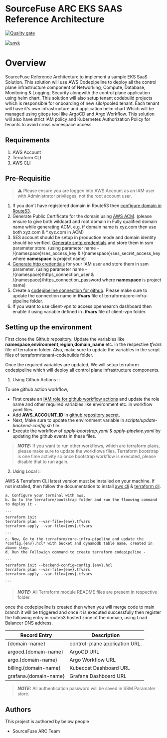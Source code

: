# SourceFuse ARC EKS SAAS Reference Architecture

<p align="center">
<a href="[![Quality Gate Status](https://sonarcloud.io/api/project_badges/measure?project=sourcefuse_terraform-aws-arc-eks-saas&metric=alert_status&token=753087a003438b8bb11e624ea44302d9044d428e)](https://sonarcloud.io/summary/new_code?id=sourcefuse_terraform-aws-arc-eks-saas)">
</a>
</p>

[![Quality gate](https://sonarcloud.io/api/project_badges/quality_gate?project=sourcefuse_terraform-aws-arc-eks-saas&token=753087a003438b8bb11e624ea44302d9044d428e)](https://sonarcloud.io/summary/new_code?id=sourcefuse_terraform-aws-arc-eks-saas)

[![snyk](https://github.com/sourcefuse/terraform-aws-arc-eks-saas/actions/workflows/synk.yaml/badge.svg)](https://github.com/sourcefuse/terraform-aws-arc-eks-saas/actions/workflows/synk.yaml)

# Overview

SourceFuse Reference Architecture to implement a sample EKS SaaS Solution. This solution will use AWS Codepipeline to deploy all the control plane infrastructure component of Networking, Compute, Database, Monitoring & Logging, Security alongwith the control plane application using helm chart. This solution will also setup tenant codebuild projects which is responsible for onboarding of new silo/pooled tenant. Each tenant will have it's own infrastructure and application helm chart Which will be managed using gitops tool like ArgoCD and Argo Workflow. This solution will also have strict IAM policy and Kubernetes Authorization Policy for tenants to avoid cross namespace access. 

## Requirements

1. AWS Account 
2. Terraform CLI
3. AWS CLI


## Pre-Requisitie

> :warning: Please ensure you are logged into AWS Account as an IAM user with Administrator privileges, not the root account user.

1. If you don't have registered domain in Route53 then [configure domain in Route53](https://docs.aws.amazon.com/Route53/latest/DeveloperGuide/domain-register.html).
2. Generate Public Certificate for the domain using [AWS ACM](https://docs.aws.amazon.com/acm/latest/userguide/gs-acm-request-public.html). (please ensure to give both wildcard and root domain in Fully qualified domain name while generating ACM, e.g. if domain name is xyz.com then use both xyz.com & *.xyz.com in ACM)
3. SES account should be setup in production mode and domain identity should be verified. [Generate smtp credentials](https://docs.aws.amazon.com/ses/latest/dg/smtp-credentials.html) and store them in ssm parameter store. (using parameter name - /{namespace}/ses_access_key & /{namespace}/ses_secret_access_key where **namespace** is project name)
4. [Generate http credentials](https://docs.aws.amazon.com/codecommit/latest/userguide/setting-up-gc.html#setting-up-gc-iam) for your IAM user and store them in ssm parameter. (using parameter name - /{namespace}/https_connection_user & /{namespace}/https_connection_password where **namespace** is project name)
5. Create a [codepipeline connection for github](https://docs.aws.amazon.com/codepipeline/latest/userguide/connections-github.html). Please make sure to update the connection name in **tfvars** file of terraform/core-infra-pipeline folder.
6. If you want to use client-vpn to access opensearch dashboard then enable it using variable defined in **.tfvars** file of client-vpn folder.


## Setting up the environment

First clone the Github repository. Update the variables like **namespace**,**environment**,**region**,**domain_name** etc. in the respective *tfvars* file of terraform folder. Also, make sure to update the variables in the script files of terraform/tenant-codebuilds folder.

Once the required variables are updated, We will setup terraform codepipeline which will deploy all control plane infrastructure components.

1. Using Github Actions :: 

To use github action workflow,

* First create an [IAM role for github workflow actions](https://aws.amazon.com/blogs/security/use-iam-roles-to-connect-github-actions-to-actions-in-aws/) and update the role name and other required variables like environment etc. in workflow yaml files.
* Add **AWS_ACCOUNT_ID** in [github repository secret](https://docs.github.com/en/actions/security-guides/using-secrets-in-github-actions).
* Next, Make sure to update the environment variable in *scripts/update-backend-config.sh* file.
* Execute the workflow of *apply-bootstrap.yaml* & *apply-pipeline.yaml* by updating the github events in these files.


> **_NOTE:_** If you want to run other workflows, which are terraform plans, please make sure to update the workflows files. Terraform bootstrap is one time activity so once bootstrap workflow is executed, please disable that to run again.


2. Using Local ::

AWS & Terraform CLI latest version must be installed on your machine. If not installed, then follow the documentation to install [aws cli](https://docs.aws.amazon.com/cli/latest/userguide/getting-started-install.html) & [terraform cli](https://developer.hashicorp.com/terraform/tutorials/aws-get-started/install-cli).

    a. Configure your terminal with aws.
    b. Go to the terraform/bootstrap folder and run the floowing command to deploy it - 

    ```
    terraform init
    terraform plan --var-file={env}.tfvars
    terraform apply --var-file={env}.tfvars

    ```
    c. Now, Go to the terraform/core-infra-pipeline and update the *config.{env}.hcl* with bucket and dynamodb table name, created in above step. 
    d. Run the Followign command to create terraform codepipeline - 

    ```
    terraform init --backend-config=config.{env}.hcl
    terraform plan --var-file={env}.tfvars
    terraform apply --var-file={env}.tfvars

    ```
> **_NOTE:_** All Terraform module README files are present in respective folder.


once the codepipeline is created then when you will merge code to main branch it will be triggered and once it is executed successfully then register the following entry in route53 hosted zone of the domain, using Load Balancer DNS address.

| Record Entry          | Description                     |
|-----------------------|---------------------------------|
| {domain-name}         | control-plane application URL.  |
| argocd.{domain-name}  | ArgoCD URL                      |
| argo.{domain-name}    | Argo Workflow URL               |
| billing.{domain-name} | Kubecost Dashboard URL          |
| grafana.{domain-name} | Grafana Dashboard URL           |

> **_NOTE:_** All authentication password will be saved in SSM Paramater store.



## Authors

This project is authored by below people

- SourceFuse ARC Team




